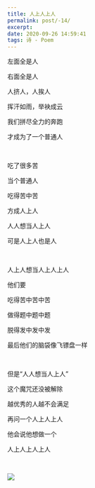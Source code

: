 ```yaml
---
title: 人上人上人
permalink: post/-14/
excerpt: 
date: 2020-09-26 14:59:41
tags: 诗 - Poem
---
```


左面全是人

右面全是人

人挤人，人挨人

挥汗如雨，举袂成云

我们拼尽全力的奔跑

才成为了一个普通人

<br>

吃了很多苦

当个普通人

吃得苦中苦

方成人上人

人人想当人上人

可是人上人也是人

<br>

人上人想当人上人上人

他们要

吃得苦中苦中苦

做得题中题中题

脱得发中发中发

最后他们的脑袋像飞镖盘一样

<br>

但是“人人想当人上人”

这个魔咒还没被解除

越优秀的人越不会满足

再问一个人上人上人

他会说他想做一个

人上人上人上人

<br>

![](1.png)